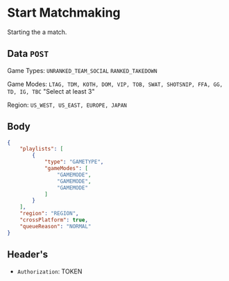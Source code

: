 # Start Matchmaking
Starting the a match.

## Data `POST`
Game Types: `UNRANKED_TEAM_SOCIAL` `RANKED_TAKEDOWN`	 

Game Modes: `LTAG, TDM, KOTH, DOM, VIP, TOB, SWAT, SHOTSNIP, FFA, GG, TD, IG, TBC` "Select at least 3"	
 	
Region: `US_WEST, US_EAST, EUROPE, JAPAN`	 	

## Body
```json
{
	"playlists": [
		{
			"type": "GAMETYPE",
			"gameModes": [
				"GAMEMODE",
				"GAMEMODE",
				"GAMEMODE"
			]
		}
	],
	"region": "REGION",
	"crossPlatform": true,
	"queueReason": "NORMAL"
}
```

## Header's
- `Authorization`: TOKEN